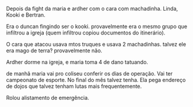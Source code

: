 Depois da fight da maria e ardher com o cara com machadinha. Linda, Kooki e Bertran.

Era o duncan fingindo ser o kooki. provavelmente era o mesmo grupo que infiltrou a igreja (quem infiltrou copiou documentos do itinerário).

O cara que atacou usava mtos truques e usava 2 machadinhas. talvez ele era mago de terra? provavelmente não.

Ardher dorme na igreja, e maria toma 4 de dano tatuando.

de manhã maria vai pro coliseu conferir os dias de operação. Vai ter campeonato de esporte. No final do mês talvez tenha. Ela pega endereço de dojos que talvez tenham lutas mais frequentemente.

Rolou alistamento de emergência.
